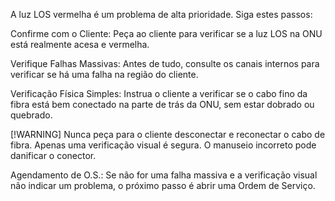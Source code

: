 A luz LOS vermelha é um problema de alta prioridade. Siga estes passos:

Confirme com o Cliente: Peça ao cliente para verificar se a luz LOS na ONU está realmente acesa e vermelha.

Verifique Falhas Massivas: Antes de tudo, consulte os canais internos para verificar se há uma falha na região do cliente.

Verificação Física Simples: Instrua o cliente a verificar se o cabo fino da fibra está bem conectado na parte de trás da ONU, sem estar dobrado ou quebrado.

[!WARNING]
Nunca peça para o cliente desconectar e reconectar o cabo de fibra. Apenas uma verificação visual é segura. O manuseio incorreto pode danificar o conector.

Agendamento de O.S.: Se não for uma falha massiva e a verificação visual não indicar um problema, o próximo passo é abrir uma Ordem de Serviço.